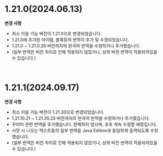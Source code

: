 # 1.21.0(2024.06.13)  
**변경 사항**  
  - 최소 이용 가능 버전이 1.21.0으로 변경되었습니다.
  - 1.21.0에 추가된 아이템, 블록등의 번역이 추가 및 수정되었습니다.
  - 1.21.0 ~ 1.21.0.26 버전까지의 한국어 번역을 수정하거나 추가했습니다.
  - (일부 번역은 버전 차이로 인해 적용되지 않았거나, 상위 버전 번역이 적용되어있을 수 있습니다.)
  
<br>
  
# 1.21.1(2024.09.17)  
**변경 사항**  
  - 최소 이용 가능 버전이 1.21.30으로 변경되었습니다.
  - 1.21.10.21 ~ 1.21.30.25 버전까지의 한국어 번역을 수정하거나 추가했습니다.
  - 꾸러미 관련 번역을 추가했습니다. 완벽하지 않으며, 추후 계속 수정할 예정입니다.
  - 사망 시 나오는 텍스트들의 일부 번역을 Java Edition과 동일하게 출력되도록 수정했습니다.
  - (일부 번역은 버전 차이로 인해 적용되지 않았거나, 상위 버전 번역이 적용되어있을 수 있습니다.)